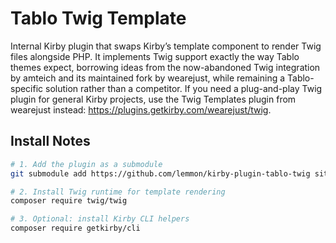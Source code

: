 # Tablo Twig Template

Internal Kirby plugin that swaps Kirby’s template component to render Twig files alongside PHP. It implements Twig support exactly the way Tablo themes expect, borrowing ideas from the now-abandoned Twig integration by amteich and its maintained fork by wearejust, while remaining a Tablo-specific solution rather than a competitor. If you need a plug-and-play Twig plugin for general Kirby projects, use the Twig Templates plugin from wearejust instead: https://plugins.getkirby.com/wearejust/twig.

## Install Notes
```sh
# 1. Add the plugin as a submodule
git submodule add https://github.com/lemmon/kirby-plugin-tablo-twig site/plugins/tablo-twig

# 2. Install Twig runtime for template rendering
composer require twig/twig

# 3. Optional: install Kirby CLI helpers
composer require getkirby/cli
```
